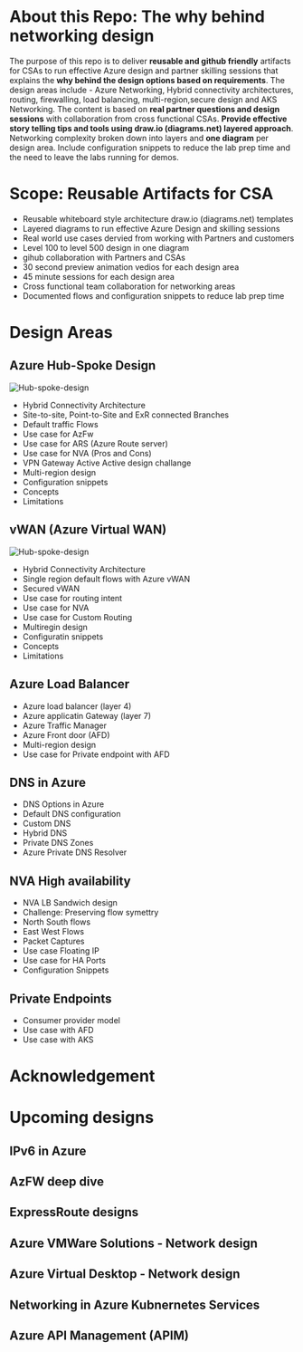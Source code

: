 # About this Repo: The **why** behind networking design

The purpose of this repo is to deliver **reusable and github friendly** artifacts for CSAs to run effective Azure design and partner skilling sessions that explains the **why behind the design options based on requirements**.  The design areas include - Azure Networking, Hybrid connectivity architectures, routing, firewalling, load balancing, multi-region,secure design and AKS Networking. The content is based on **real partner questions and design sessions** with collaboration from cross functional CSAs. **Provide effective story telling tips and tools  using draw.io (diagrams.net) layered approach**. Networking complexity broken down into layers and **one diagram** per design area. Include configuration snippets to reduce the lab prep time and the need to leave the labs running for demos.


# Scope: Reusable Artifacts for CSA

- Reusable whiteboard style architecture draw.io (diagrams.net) templates
- Layered diagrams to run effective Azure Design and skilling sessions 
- Real world use cases dervied from working with Partners and customers
- Level 100 to level 500 design in one diagram
- gihub collaboration with Partners and CSAs
- 30 second preview animation vedios for each design area
- 45 minute sessions for each design area
- Cross functional team collaboration for networking areas
- Documented flows and configuration snippets to reduce lab prep time

# Design Areas
## Azure Hub-Spoke Design

![Hub-spoke-design](design-gifs/hub-spoke-design.GIF)

- Hybrid Connectivity Architecture
- Site-to-site, Point-to-Site and ExR connected Branches
- Default traffic Flows
- Use case for AzFw  
- Use case for ARS (Azure Route server)
- Use case for NVA (Pros and Cons)
- VPN Gateway Active Active design challange
- Multi-region design
- Configuration snippets
- Concepts
- Limitations

## vWAN (Azure Virtual WAN)
![Hub-spoke-design](design-gifs/vwan-design.GIF)
 - Hybrid Connectivity Architecture
 - Single region default flows with Azure vWAN
 - Secured vWAN
 - Use case for routing intent
 - Use case for NVA
 - Use case for Custom Routing
 - Multiregin design
 - Configuratin snippets
 - Concepts
 - Limitations


## Azure Load Balancer
 - Azure load balancer (layer 4)
 - Azure applicatin Gateway (layer 7)
 - Azure Traffic Manager
 - Azure Front door (AFD)
 - Multi-region design
 - Use case for Private endpoint with AFD

## DNS in Azure

- DNS Options in Azure
- Default DNS configuration 
- Custom DNS
- Hybrid DNS
- Private DNS Zones
- Azure Private DNS Resolver

## NVA High availability
- NVA LB Sandwich design
- Challenge: Preserving flow symettry
- North South flows
- East West Flows
- Packet Captures
- Use case Floating IP
- Use case for HA Ports
- Configuration Snippets

## Private Endpoints
- Consumer provider model
- Use case with AFD
- Use case with AKS

# Acknowledgement
# Upcoming designs
## IPv6 in Azure
## AzFW deep dive
## ExpressRoute designs
## Azure VMWare Solutions - Network design
## Azure Virtual Desktop - Network design
## Networking in Azure Kubnernetes Services
## Azure API Management (APIM)


